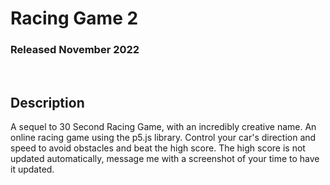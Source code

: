 # Racing Game 2
### Released November 2022

<br/>

## Description
A sequel to 30 Second Racing Game, with an incredibly creative name.
An online racing game using the p5.js library. Control your car's
direction and speed to avoid obstacles and beat the high score.
The high score is not updated automatically, message me with a
screenshot of your time to have it updated.

